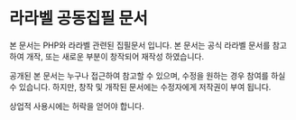 # 라라벨 공동집필 문서
본 문서는 PHP와 라라벨 관련된 집필문서 입니다.
본 문서는 공식 라라벨 문서를 참고하여 개작, 또는 새로운 부분이 창작되어 재작성 하였습니다.

공개된 본 문서는 누구나 접근하여 참고할 수 있으며, 수정을 원하는 경우 참여를 하실 수 있습니다.
하지만, 창작 및 개작된 문서에는 수정자에게 저작권이 부여 됩니다.

상업적 사용시에는 허락을 얻어야 합니다.
